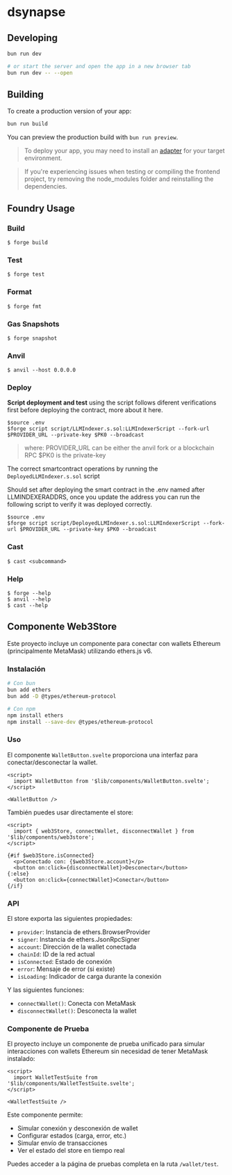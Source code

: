 # dsynapse


## Developing

```bash
bun run dev

# or start the server and open the app in a new browser tab
bun run dev -- --open
```

## Building

To create a production version of your app:

```bash
bun run build
```

You can preview the production build with `bun run preview`.

> To deploy your app, you may need to install an [adapter](https://svelte.dev/docs/kit/adapters) for your target environment.

> If you're experiencing issues when testing or compiling the frontend project, try removing the node_modules folder and reinstalling the dependencies.

## Foundry Usage

### Build

```shell
$ forge build
```

### Test

```shell
$ forge test
```

### Format

```shell
$ forge fmt
```

### Gas Snapshots

```shell
$ forge snapshot
```

### Anvil

```shell
$ anvil --host 0.0.0.0
```

### Deploy

**Script deployment and test**
using the script follows diferent verifications first before deploying the
contract, more about it here.

```shell
$source .env
$forge script script/LLMIndexer.s.sol:LLMIndexerScript --fork-url $PROVIDER_URL --private-key $PK0 --broadcast

```
> where:
> PROVIDER_URL can be either the anvil fork or a blockchain RPC
> $PK0 is the private-key

The correct smartcontract operations by running the `DeployedLLMIndexer.s.sol`
script

Should set after deploying the smart contract in the .env named after
LLMINDEXERADDRS, once you update the address you can run the following
script to verify it was deployed correctly.

```shell
$source .env
$forge script script/DeployedLLMIndexer.s.sol:LLMIndexerScript --fork-url $PROVIDER_URL --private-key $PK0 --broadcast
```

### Cast

```shell
$ cast <subcommand>
```

### Help

```shell
$ forge --help
$ anvil --help
$ cast --help
```

## Componente Web3Store

Este proyecto incluye un componente para conectar con wallets Ethereum (principalmente MetaMask) utilizando ethers.js v6.

### Instalación

```bash
# Con bun
bun add ethers
bun add -D @types/ethereum-protocol

# Con npm
npm install ethers
npm install --save-dev @types/ethereum-protocol
```

### Uso

El componente `WalletButton.svelte` proporciona una interfaz para conectar/desconectar la wallet.

```svelte
<script>
  import WalletButton from '$lib/components/WalletButton.svelte';
</script>

<WalletButton />
```

También puedes usar directamente el store:

```svelte
<script>
  import { web3Store, connectWallet, disconnectWallet } from '$lib/components/web3store';
</script>

{#if $web3Store.isConnected}
  <p>Conectado con: {$web3Store.account}</p>
  <button on:click={disconnectWallet}>Desconectar</button>
{:else}
  <button on:click={connectWallet}>Conectar</button>
{/if}
```

### API

El store exporta las siguientes propiedades:

- `provider`: Instancia de ethers.BrowserProvider
- `signer`: Instancia de ethers.JsonRpcSigner
- `account`: Dirección de la wallet conectada
- `chainId`: ID de la red actual
- `isConnected`: Estado de conexión
- `error`: Mensaje de error (si existe)
- `isLoading`: Indicador de carga durante la conexión

Y las siguientes funciones:

- `connectWallet()`: Conecta con MetaMask
- `disconnectWallet()`: Desconecta la wallet

### Componente de Prueba

El proyecto incluye un componente de prueba unificado para simular interacciones con wallets Ethereum sin necesidad de tener MetaMask instalado:

```svelte
<script>
  import WalletTestSuite from '$lib/components/WalletTestSuite.svelte';
</script>

<WalletTestSuite />
```

Este componente permite:
- Simular conexión y desconexión de wallet
- Configurar estados (carga, error, etc.)
- Simular envío de transacciones
- Ver el estado del store en tiempo real

Puedes acceder a la página de pruebas completa en la ruta `/wallet/test`.
